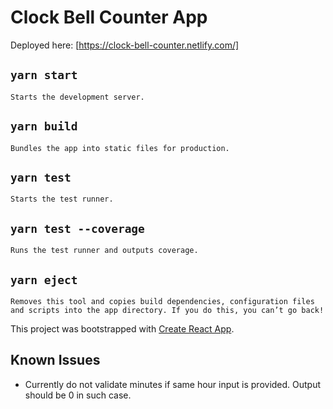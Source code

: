 # Clock Bell Counter App

Deployed here: [https://clock-bell-counter.netlify.com/]

##  `yarn start`
    Starts the development server.

##  `yarn build`
    Bundles the app into static files for production.

##  `yarn test`
    Starts the test runner.

##  `yarn test --coverage`
    Runs the test runner and outputs coverage.

##  `yarn eject`
    Removes this tool and copies build dependencies, configuration files
    and scripts into the app directory. If you do this, you can’t go back!

This project was bootstrapped with [Create React App](https://github.com/facebookincubator/create-react-app).

## Known Issues

- Currently do not validate minutes if same hour input is provided. Output should be 0 in such case.
